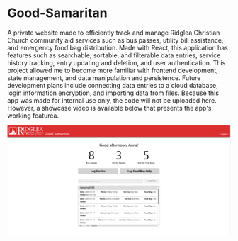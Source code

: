 # Good-Samaritan
A private website made to efficiently track and manage Ridglea Christian Church community aid services such as bus passes, utility bill assistance, and emergency food bag distribution. Made with React, this application has features such as searchable, sortable, and filterable data entries, service history tracking, entry updating and deletion, and user authentication. This project allowed me to become more familiar with frontend development, state management, and data manipulation and persistence. Future development plans include connecting data entries to a cloud database, login information encryption, and importing data from files. Because this app was made for internal use only, the code will not be uploaded here. However, a showcase video is available below that presents the app's working featurea.

[![Good Samaritan Website Showcase](https://raw.githubusercontent.com/Annacjac/Good-Samaritan/main/thumbnail.png)](https://raw.githubusercontent.com/Annacjac/Good-Samaritan/main/video.mp4)
